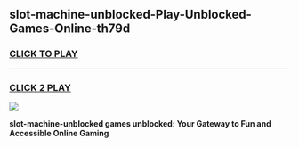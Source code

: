 
## slot-machine-unblocked-Play-Unblocked-Games-Online-th79d
<h3>
<a href="https://premium76.site?title=slot-machine-unblocked&ref=25A">CLICK TO PLAY</a></h3>
<hr>

<h3>
<a href="https://premium76.site?title=slot-machine-unblocked&ref=25A">CLICK 2 PLAY</a>
  
</h3>

<a href="https://premium76.site?title=slot-machine-unblocked&ref=25A"><img src="https://clearcache.store/games.png"></a>


**slot-machine-unblocked games unblocked: Your Gateway to Fun and Accessible Online Gaming**
